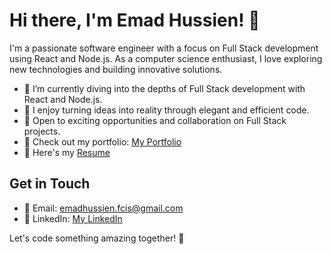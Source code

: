 # Hi there, I'm Emad Hussien! 👋

I'm a passionate software engineer with a focus on Full Stack development using React and Node.js. As a computer science enthusiast, I love exploring new technologies and building innovative solutions.

- 🔭 I’m currently diving into the depths of Full Stack development with React and Node.js.
- 🌱 I enjoy turning ideas into reality through elegant and efficient code.
- 💼 Open to exciting opportunities and collaboration on Full Stack projects.
- 🚀 Check out my portfolio: [My Portfolio](https://emadhussien.github.io/)
- 📄 Here's my [Resume](https://drive.google.com/file/d/1kYVAjmqSRdFofRbRgMt28_vr6n8Z4-ce/view)

## Get in Touch
- 📧 Email: [emadhussien.fcis@gmail.com](mailto:emadhussien.fcis@gmail.com)
- 📱 LinkedIn: [My LinkedIn](https://www.linkedin.com/in/emadhussien98/)

Let's code something amazing together! 🚀
